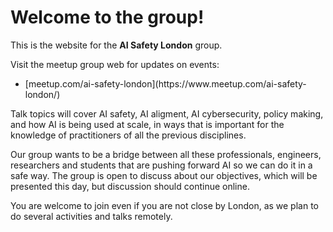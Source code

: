 # Welcome to the group!

This is the website for the **AI Safety London** group.

Visit the meetup group web for updates on events:

<ul><li class="fork">[meetup.com/ai-safety-london](https://www.meetup.com/ai-safety-london/)</li></ul>

Talk topics will cover AI safety, AI aligment, AI cybersecurity, policy making, and how AI is being used at scale, in ways that is important for the knowledge of practitioners of all the previous disciplines.

Our group wants to be a bridge between all these professionals, engineers, researchers and students that are pushing forward AI so we can do it in a safe way. The group is open to discuss about our objectives, which will be presented this day, but discussion should continue online.

You are welcome to join even if you are not close by London, as we plan to do several activities and talks remotely.

